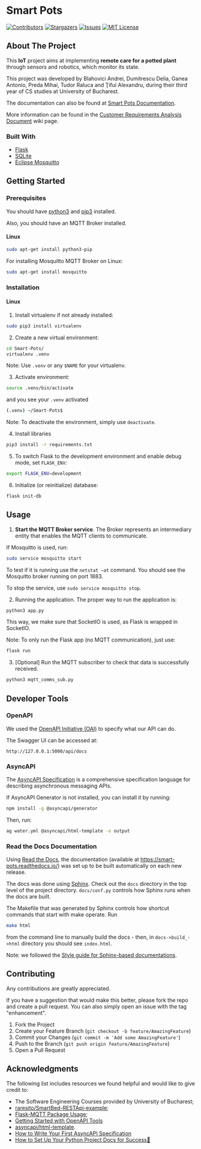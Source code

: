 <!-- README template used: https://github.com/othneildrew/Best-README-Template -->

# Smart Pots
<!-- PROJECT SHIELDS -->
[![Contributors][contributors-shield]][contributors-url]
[![Stargazers][stars-shield]][stars-url]
[![Issues][issues-shield]][issues-url]
[![MIT License][license-shield]][license-url]


<!-- ABOUT THE PROJECT -->
## About The Project
This **IoT** project aims at implementing **remote care for a potted plant** through sensors and robotics, which monitor its state.

This project was developed by Blahovici Andrei, Dumitrescu Delia, Ganea Antonio, Preda Mihai, Tudor Raluca and Ţifui Alexandru, during their third year of CS studies at University of Bucharest.

The documentation can also be found at [Smart Pots Documentation](https://smart-pots.readthedocs.io/).

More information can be found in the [Customer Requirements Analysis Document](https://github.com/Shest-Programmistov/Smart-Pots/wiki/Customer-Requirements-Analysis-Document) wiki page.

### Built With

* [Flask](https://flask.palletsprojects.com/en/2.0.x/)
* [SQLite](https://www.sqlite.org/index.html)
* [Eclipse Mosquitto](https://mosquitto.org/)


<!-- GETTING STARTED -->
## Getting Started

### Prerequisites
You should have [python3](https://www.python.org/downloads/) and [pip3](https://pypi.org/project/pip/) installed.

Also, you should have an MQTT Broker installed.

#### Linux
```sh
sudo apt-get install python3-pip
```

For installing Mosquitto MQTT Broker on Linux:
<!-- http://www.steves-internet-guide.com/install-mosquitto-linux/ -->
```sh
sudo apt-get install mosquitto
```

### Installation

#### Linux
<!-- https://tech.serhatteker.com/post/2018-12/virtualenv/ -->
1. Install virtualenv if not already installed:
```sh
sudo pip3 install virtualenv
```

2. Create a new virtual environment:
```sh
cd Smart-Pots/
virtualenv .venv
```

Note: Use `.venv` or any `$NAME` for your virtualenv.

3. Activate environment:
```sh
source .venv/bin/activate
```
and you see your `.venv` activated
```sh
(.venv) ~/Smart-Pots$
```

Note: To deactivate the environment, simply use `deactivate`.

4. Install libraries
```sh
pip3 install -r requirements.txt
```

5. To switch Flask to the development environment and enable debug mode, set `FLASK_ENV`:
```sh
export FLASK_ENV=development
```

6. Initialize (or reinitialize) database:
```sh
flask init-db
```

<!-- USAGE EXAMPLES -->
## Usage

1. **Start the MQTT Broker service**. The Broker represents an intermediary entity that enables the MQTT clients to communicate.

If Mosquitto is used, run:
```sh
sudo service mosquitto start 
```
To test if it is running use the `netstat –at` command. You should see the Mosquitto broker running on port 1883.

To stop the service, use `sudo service mosquitto stop`.

2. Running the application.
The proper way to run the application is:
```sh
python3 app.py
```
This way, we make sure that SocketIO is used, as Flask is wrapped in SocketIO.

Note: To only run the Flask app (no MQTT communication), just use:
```sh
flask run
```

3. [Optional] Run the MQTT subscriber to check that data is successfully received.
```sh
python3 mqtt_comms_sub.py
```

## Developer Tools
### OpenAPI
We used the [OpenAPI Initiative (OAI)](https://www.openapis.org/) to specify what our API can do. 

The Swagger UI can be accessed at:
```
http://127.0.0.1:5000/api/docs
```

### AsyncAPI
<!-- https://nordicapis.com/how-to-write-your-first-asyncapi-specification/ -->
The [AsyncAPI Specification](https://www.asyncapi.com/docs/specifications/v2.0.0) is a comprehensive specification language for describing asynchronous messaging APIs. 

<!-- https://github.com/asyncapi/html-template -->

If AsyncAPI Generator is not installed, you can install it by running:
```sh
npm install -g @asyncapi/generator
```

Then, run:
```sh
ag water.yml @asyncapi/html-template -o output
```

### Read the Docs Documentation
<!-- https://towardsdatascience.com/how-to-set-up-your-python-project-docs-for-success-aab613f79626 -->

Using [Read the Docs](https://readthedocs.org/), the documentation (available at https://smart-pots.readthedocs.io/) was set up to be built automatically on each new release. 

The docs was done using [Sphinx](https://www.sphinx-doc.org/en/master/). Check out the `docs` directory in the top level of the project directory. `docs/conf.py` controls how Sphinx runs when the docs are built.

The Makefile that was generated by Sphinx controls how shortcut commands that start with make operate. 
Run
```sh
make html
```
from the command line to manually build the docs - then, in `docs->build_->html` directory you should see `index.html`.

Note: we followed the [Style guide for Sphinx-based documentations](https://documentation-style-guide-sphinx.readthedocs.io/en/latest/style-guide.html).


<!-- CONTRIBUTING -->
## Contributing

Any contributions are greatly appreciated.

If you have a suggestion that would make this better, please fork the repo and create a pull request. You can also simply open an issue with the tag "enhancement".

1. Fork the Project
2. Create your Feature Branch (`git checkout -b feature/AmazingFeature`)
3. Commit your Changes (`git commit -m 'Add some AmazingFeature'`)
4. Push to the Branch (`git push origin feature/AmazingFeature`)
5. Open a Pull Request


<!-- ACKNOWLEDGMENTS -->
## Acknowledgments
The following list includes resources we found helpful and would like to give credit to:
* The Software Engineering Courses provided by University of Bucharest;
* [raresito/SmartBed-RESTApi-example](https://github.com/raresito/SmartBed-RESTApi-example);
* [Flask-MQTT Package Usage](https://flask-mqtt.readthedocs.io/en/latest/usage.html);
* [Getting Started with OpenAPI Tools](https://swagger.io/tools/open-source/getting-started/)
* [asyncapi/html-template](https://github.com/asyncapi/html-template).
* [How to Write Your First AsyncAPI Specification](https://nordicapis.com/how-to-write-your-first-asyncapi-specification/)
* [How to Set Up Your Python Project Docs for Success🎉](https://towardsdatascience.com/how-to-set-up-your-python-project-docs-for-success-aab613f79626)

<!-- MARKDOWN LINKS & IMAGES -->
[contributors-shield]: https://img.shields.io/github/contributors/Shest-Programmistov/Smart-Pots.svg?style=for-the-badge
[contributors-url]: https://github.com/Shest-Programmistov/Smart-Pots/graphs/contributors

[stars-shield]: https://img.shields.io/github/stars/Shest-Programmistov/Smart-Pots.svg?style=for-the-badge
[stars-url]: https://github.com/Shest-Programmistov/Smart-Pots/stargazers

[issues-shield]: https://img.shields.io/github/issues/Shest-Programmistov/Smart-Pots.svg?style=for-the-badge
[issues-url]: https://github.com/Shest-Programmistov/Smart-Pots/issues

[license-shield]: https://img.shields.io/github/license/Shest-Programmistov/Smart-Pots.svg?style=for-the-badge
[license-url]: https://github.com/Shest-Programmistov/Smart-Pots/blob/main/LICENSE
